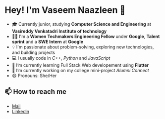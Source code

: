 # Hey! I'm Vaseem Naazleen  👋 

- 🎓 Currently junior, studying **Computer Science and Engineering** at **Vasireddy Venkatadri Institute of technology**
- 👩‍💻 I'm a **Women Techmakers Engineering Fellow** under **Google**, **Talent sprint** and a **SWE Intern** at **Google**
- 💡 I'm passionate about problem-solving, exploring new technologies, and building projects
- 💻 I usually code in *C++*, *Python* and *JavaScript*
- 🌱 I’m currently learning Full Stack Web developement using **Flutter**
- 🔭 I’m currently working on my college mini-project *Alumni Connect*
- 😄 Pronouns: She/Her

<!--
**vnaazleen/vnaazleen** is a ✨ _special_ ✨ repository because its `README.md` (this file) appears on your GitHub profile.

Here are some ideas to get you started:

- 🔭 I’m currently working on ...
- 🌱 I’m currently learning ...
- 👯 I’m looking to collaborate on ...
- 🤔 I’m looking for help with ...
- 💬 Ask me about ...
- 📫 How to reach me: ...
- 😄 Pronouns: ...
- ⚡ Fun fact: ...
-->



## 📫 How to reach me
* [Mail](mailto:shaikvaseemnaazleen@gmail.com)
* [Linkedin](https://www.linkedin.com/in/vaseem-naazleen/)
